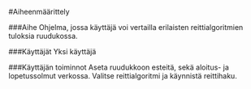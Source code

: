 #Aiheenmäärittely

###Aihe
Ohjelma, jossa käyttäjä voi vertailla erilaisten reittialgoritmien tuloksia ruudukossa.

###Käyttäjät
Yksi käyttäjä

###Käyttäjän toiminnot
Aseta ruudukkoon esteitä, sekä aloitus- ja lopetussolmut verkossa. Valitse reittialgoritmi ja käynnistä reittihaku.
